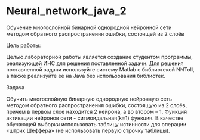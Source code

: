 # Neural_network_java_2
Обучение многослойной бинарной однородной нейронной сети методом обратного распространения ошибки, состоящей из 2 слоёв

Цель работы:

Целью лабораторной работы является создание студентом программы, реализующей ИНС для решения поставленной задачи. Для решения 
поставленной задачи используйте систему Matlab с библиотекой NNToll, а также реализуйте ее на Java без использования библиотек.

Задача

Обучить многослойную бинарную однородную нейронную сеть методом обратного распространения ошибки, состоящую из 2 слоёв, причем 
в первом слое находится 2 нейрона, а во втором – 1. Функция активации нейронов сети - сигмоидальная(k=1) функция. В качестве 
обучающей выборки использовать таблицу истинности для операции «штрих Шеффера» (не использовать первую строчку таблицы).
